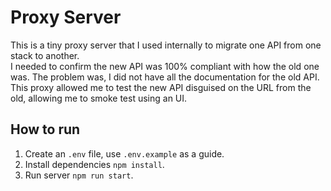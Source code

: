 # Proxy Server  

This is a tiny proxy server that I used internally to migrate one API from one stack to another.  
I needed to confirm the new API was 100% compliant with how the old one was. The problem was, I did not have all the documentation for the old API. This proxy allowed me to test the new API disguised on the URL from the old, allowing me to smoke test using an UI.

## How to run

1. Create an `.env` file, use `.env.example` as a guide.
2. Install dependencies `npm install`.
3. Run server `npm run start`.
